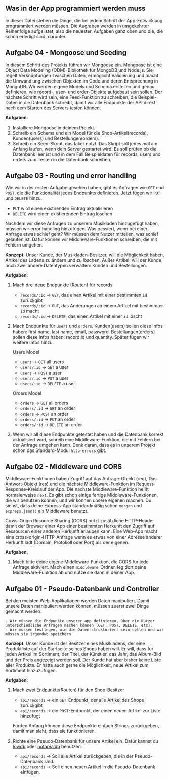 ## Was in der App programmiert werden muss

In dieser Datei stehen die Dinge, die bei jedem Schritt der App-Entwicklung programmiert werden müssen. Die Augraben werden in umgekehrter Reihenfolge aufgelistet, also die neuesten Aufgaben ganz oben und die, die schon erledigt sind, darunter.

## Aufgabe 04 - Mongoose und Seeding

In diesem Schritt des Projekts führen wir Mongoose ein. Mongoose ist eine Object Data Modeling (ODM)-Bibliothek für MongoDB und Node.js. Sie regelt Verknüpfungen zwischen Daten, ermöglicht Validierung und macht die Umwandlung zwischen Objekten im Code und deren Entsprechung in MongoDB.
Wir werden eigene Models und Schema erstellen und genau definieren, wie record-, user- und order-Objekte aufgebaut sein sollen.
Der nächste Schritt wird sein, eine Feed-Funktion zu schreiben, die Beispiel-Daten in die Datenbank schreibt, damit wir alle Endpunkte der API direkt nach dem Starten des Servers testen können.

**Aufgaben**:

1. Installiere Mongoose in deinem Projekt.
2. Schreib ein Schema und ein Model für die Shop-Artikel(records), Kunden(users) und Bestellungen(orders).
3. Schreib ein Seed-Skript, das faker nutzt. Das Skript soll jedes mal am Anfang laufen, wenn dein Server gestartet wird. Es soll prüfen ob die Datenbank leer ist und in dem Fall Beispieldaten für records, users und orders zum Testen in die Datenbank schreiben.

## Aufgabe 03 - Routing und error handling
Wie wir in der ersten Aufgabe gesehen haben, gibt es Anfragen wie `GET` und `POST`, die die Funktionalität jedes Endpunkts definieren. Jetzt fügen wir `PUT` und `DELETE` hinzu.
  
  - `PUT` wird einen existirenden Eintrag aktualisieren
  - `DELETE` wird einen existierenden Eintrag löschen

Nachdem wir diese Anfragen zu unserem Musikladen hinzugefügt haben, müssen wir error handling hinzufügen. Was passiert, wenn bei einer Anfrage etwas schief geht? Wir müssen dem Nutzer mitteilen, was schief gelaufen ist. Dafür können wir Middleware-Funktionen schreiben, die mit Fehlern umgehen.


**Konzept**: Unser Kunde, der Musikladen-Besitzer, will die Möglichkeit haben, Artikel des Ladens zu ändern und zu löschen. Außer Artikel, will der Kunde noch zwei andere Datentypen verwalten: Kunden und Bestellungen.


**Aufgaben**:

1. Mach drei neue Endpunkte (Routen) für records

   - `records/:id` -> `GET`, das einen Artikel mit einer bestimmten `id` zurückgibt
   - `records/:id` -> `PUT`, das Änderungen an einem Artikel mit bestimmter `id` macht
   - `records/:id` -> `DELETE`, das einen Artikel mit einer `id` löscht

2. Mach Endpunkte für `users` und `orders`. Kunden(users) sollen diese Infos haben: first name, last name, email, password. Bestellungen(orders) sollen diese Infos haben: record id und quantity. Später fügen wir weitere Infos hinzu.

      Users Model
      - `users` -> `GET` all users
      - `users/:id` -> `GET` a user
      - `users` -> `POST` a user
      - `users/:id` -> `PUT` a user
      - `users/:id` -> `DELETE` a user

      Orders Model
      - `orders` -> `GET` all orders
      - `orders/:id` -> `GET` an order
      - `orders` -> `POST` an order
      - `orders/:id` -> `PUT` an order
      - `orders/:id` -> `DELETE` an order 

3. Wenn wir all diese Endpunkte getestet haben und die Datenbank korrekt aktualisiert wird, schreib eine Middleware-Funktion, die mit Fehlern bei der Anfrage umgehen kann. Denk daran, dass es in unserem Projekt schon das Standard-Modul `http-errors` gibt.


## Aufgabe 02 - Middleware und CORS
Middleware-Funktionen haben Zugriff auf das Anfrage-Objekt (req), Das Antwort-Objekt (res) und die nächste Middleware-Funktion im Request-Response-Kreislauf der App. Die nächste Middleware-Funktion heißt normalerweise `next`. Es gibt schon einige fertige Middleware-Funktionen, die wir benutzen können, und wir können unsere eigenen machen. Du siehst, dass deine Express-App standardmäßig schon `morgan` und `express.json()` als Middleware benutzt.

Cross-Origin Resource Sharing (CORS) nutzt zusätzliche HTTP-Header damit der Browser einer App einer bestimmten Herkunft den Zugriff auf Ressourcen einer anderen Herkunft erlauben kann. Eine Web-App macht eine cross-origin-HTTP-Anfrage wenn es etwas von einer Adresse anderer Herkunft lädt (Domain, Protokoll oder Port) als der eigenen.

**Aufgaben**:

1. Mach bitte deine eigene Middleware-Funktion, die CORS für jede Anfrage aktiviert. Mach einen `middleware`-Ordner, leg dort deine Middleware-Funktion ab und nutze sie dann in deiner App.


## Aufgabe 01 - Pseudo-Datenbank und Controller

Bei den meisten Web-Applikationen werden Daten manipuliert. Damit unsere Daten manipuliert werden können, müssen zuerst zwei Dinge gemacht werden:

    - Wir müssen die Endpunkte unserer app definieren, über die Nutzer unterschiedliche Anfragen machen können (GET, POST, DELETE, etc).
    - Wir müssen festlegen, wie die Daten strukturiert sein sollen und wir müssen sie irgendwo speichern.

**Konzept**: Unser Kunde ist der Besitzer eines Musikladens, der eine Produktliste auf der Startseite seines Shops haben will. Er will, dass für jeden Artikel im Sortiment, der Titel, der Künstler, das Jahr, das Album-Bild und der Preis angezeigt werden soll. Der Kunde hat aber bisher keine Liste aller Produkte. Er hätte auch gerne die Möglichkeit, neue Artikel zum Sortiment hinzuzufügen.

**Aufgaben**:

1. Mach zwei Endpunkte(Routen) für den Shop-Besitzer

   - `api/records` -> ein `GET`-Endpunkt, der alle Artikel des Shops zurückgibt
   - `api/records` -> ein `POST`-Endpunkt, der einen neuen Artikel zur Liste hinzufügt

   Fürden Anfang können diese Endpunkte einfach Strings zurückgeben, damit man sieht, dass sie funktionieren.

2. Richte eine Pseudo-Datenbank für unsere Artikel ein. Dafür kannst du [lowdb](https://github.com/typicode/lowdb) oder [notarealdb](https://github.com/mirkonasato/notarealdb) benutzen.

   - `api/records` -> Soll alle Artikel zurückgeben, die in der Pseudo-Datenbank sind.
   - `api/records` -> Soll einen neuen Artikel in die Pseudo-Datenbank einfügen.
